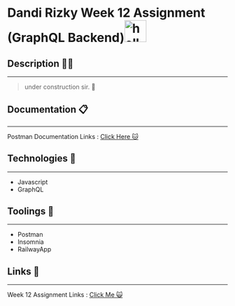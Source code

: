 # Dandi Rizky Week 12 Assignment (GraphQL Backend)<img src="https://raw.githubusercontent.com/DandiRizkyy/slackmoji/master/emoji/blob/blob-wave-gif.gif" width="50px" height="50px" alt="hello">

## Description ✍🏻

---

> under construction sir. 🚧

## Documentation 📋

---

Postman Documentation Links : [Click Here 🐱]()

## Technologies 🚀

---

- Javascript
- GraphQL

## Toolings 🔨

---

- Postman
- Insomnia
- RailwayApp

## Links 🔗

---

Week 12 Assignment Links : [Click Me 🙀]()
